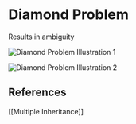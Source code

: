 # Diamond Problem

Results in ambiguity

![Diamond Problem Illustration 1](library/attachments/2022-03-29-22-17-37.png)

![Diamond Problem Illustration 2](library/attachments/2022-03-29-22-18-16.png)

## References

[[Multiple Inheritance]]
